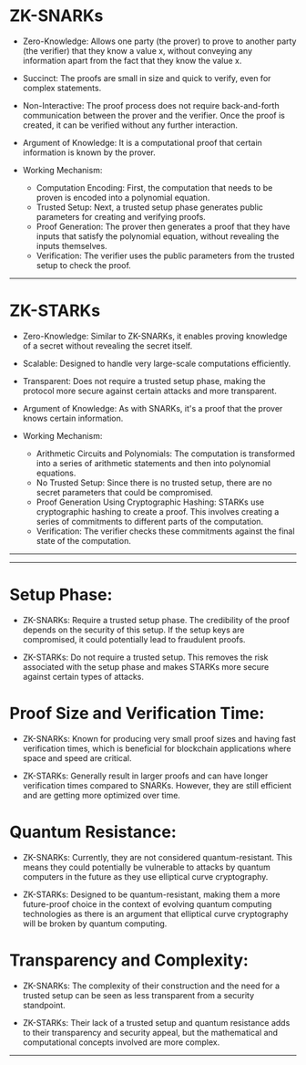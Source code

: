 # ZK-SNARKs

- Zero-Knowledge: Allows one party (the prover) to prove to another party (the verifier) that they know a value x, without conveying any information apart from the fact that they know the value x.

- Succinct: The proofs are small in size and quick to verify, even for complex statements.

- Non-Interactive: The proof process does not require back-and-forth communication between the prover and the verifier. Once the proof is created, it can be verified without any further interaction.

- Argument of Knowledge: It is a computational proof that certain information is known by the prover.

- Working Mechanism:
  - Computation Encoding: First, the computation that needs to be proven is encoded into a polynomial equation.
  - Trusted Setup: Next, a trusted setup phase generates public parameters for creating and verifying proofs.
  - Proof Generation: The prover then generates a proof that they have inputs that satisfy the polynomial equation, without revealing the inputs themselves.
  - Verification: The verifier uses the public parameters from the trusted setup to check the proof.

---

# ZK-STARKs

- Zero-Knowledge: Similar to ZK-SNARKs, it enables proving knowledge of a secret without revealing the secret itself.

- Scalable: Designed to handle very large-scale computations efficiently.

- Transparent: Does not require a trusted setup phase, making the protocol more secure against certain attacks and more transparent.

- Argument of Knowledge: As with SNARKs, it's a proof that the prover knows certain information.

- Working Mechanism:
  - Arithmetic Circuits and Polynomials: The computation is transformed into a series of arithmetic statements and then into polynomial equations.
  - No Trusted Setup: Since there is no trusted setup, there are no secret parameters that could be compromised.
  - Proof Generation Using Cryptographic Hashing: STARKs use cryptographic hashing to create a proof. This involves creating a series of commitments to different parts of the computation.
  - Verification: The verifier checks these commitments against the final state of the computation.

---

---

# Setup Phase:

- ZK-SNARKs: Require a trusted setup phase. The credibility of the proof depends on the security of this setup. If the setup keys are compromised, it could potentially lead to fraudulent proofs.

- ZK-STARKs: Do not require a trusted setup. This removes the risk associated with the setup phase and makes STARKs more secure against certain types of attacks.

# Proof Size and Verification Time:

- ZK-SNARKs: Known for producing very small proof sizes and having fast verification times, which is beneficial for blockchain applications where space and speed are critical.

- ZK-STARKs: Generally result in larger proofs and can have longer verification times compared to SNARKs. However, they are still efficient and are getting more optimized over time.

# Quantum Resistance:

- ZK-SNARKs: Currently, they are not considered quantum-resistant. This means they could potentially be vulnerable to attacks by quantum computers in the future as they use elliptical curve cryptography.

- ZK-STARKs: Designed to be quantum-resistant, making them a more future-proof choice in the context of evolving quantum computing technologies as there is an argument that elliptical curve cryptography will be broken by quantum computing.

# Transparency and Complexity:

- ZK-SNARKs: The complexity of their construction and the need for a trusted setup can be seen as less transparent from a security standpoint.

- ZK-STARKs: Their lack of a trusted setup and quantum resistance adds to their transparency and security appeal, but the mathematical and computational concepts involved are more complex.

---
